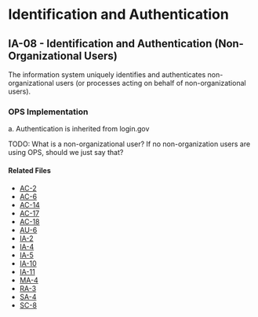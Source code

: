 # Identification and Authentication
## IA-08 - Identification and Authentication (Non-Organizational Users)

The information system uniquely identifies and authenticates non-organizational users (or processes acting on behalf of non-organizational users).

### OPS Implementation

a. Authentication is inherited from login.gov

TODO: What is a non-organizational user?  If no non-organization users are using OPS, should we just say that?

#### Related Files

* [AC-2](../ac-02/index.md)
* [AC-6](../ac-06/index.md)
* [AC-14](../ac-14/index.md)
* [AC-17](../ac-17/index.md)
* [AC-18](../ac-18/index.md)
* [AU-6](../au-6/index.md)
* [IA-2](../ia-2/index.md)
* [IA-4](../ia-4/index.md)
* [IA-5](../ia-5/index.md)
* [IA-10](../ia-10/index.md)
* [IA-11](../ia-11/index.md)
* [MA-4](../ma-04/index.md)
* [RA-3](../ra-03/index.md)
* [SA-4](../sa-04/index.md)
* [SC-8](../sc-8/index.md)
